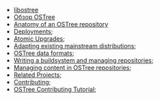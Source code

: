 - [libostree](libostree.md)
- [Обзор OSTree](overview.md)
- [Anatomy of an OSTree repository](anatomy.md)
- [Deployments](deployments.md);
- [Atomic Upgrades](atomic.md);
- [Adapting existing mainstream distributions](distributions.md);
- [OSTree data formats](dataformats.md);
- [Writing a buildsystem and managing repositories](buildandnmanage.md);
- [Managing content in OSTree repositories](contentmanage.md);
- [Related Projects](related.md);
- [Contributing](contributing.md);
- [OSTree Contributing Tutorial](contribubingTutorial.md);
